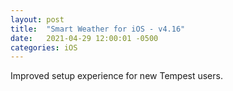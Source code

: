 ```yaml
---
layout: post
title:  "Smart Weather for iOS - v4.16"
date:   2021-04-29 12:00:01 -0500
categories: iOS
---
```

Improved setup experience for new Tempest users.
